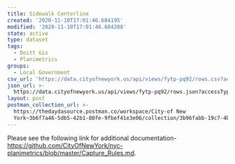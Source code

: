 ```yaml
---
title: Sidewalk Centerline
created: '2020-11-10T17:01:46.684195'
modified: '2020-11-10T17:01:46.684208'
state: active
type: dataset
tags:
  - Doitt Gis
  - Planimetrics
groups:
  - Local Government
csv_url: 'https://data.cityofnewyork.us/api/views/fytp-pq92/rows.csv?accessType=DOWNLOAD'
json_url: >-
  https://data.cityofnewyork.us/api/views/fytp-pq92/rows.json?accessType=DOWNLOAD
layout: post
postman_collection_url: >-
  https://thedaydasource.postman.co/workspace/City-of New
  York~3b6f7a46-5db5-42b1-80fe-9fbef41e3e06/collection/3b96fabb-19c7-4b04-a197-9aa6c4d5e54b
---
```

Please see the following link for additional documentation- https://github.com/CityOfNewYork/nyc-planimetrics/blob/master/Capture_Rules.md.
